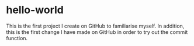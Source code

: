 # hello-world
This is the first project I create on GitHub to familiarise myself. 
In addition, this is the first change I have made on GitHub in order to try out the commit function. 
